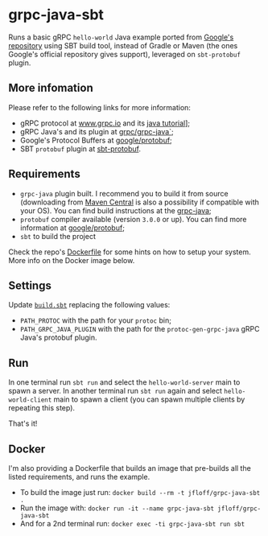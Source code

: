 # grpc-java-sbt

Runs a basic gRPC `hello-world` Java example ported from [Google's repository](https://github.com/grpc/grpc-java/tree/master/examples) using SBT build tool, instead of Gradle or Maven (the ones Google's official repository gives support), leveraged on `sbt-protobuf` plugin.


## More infomation

Please refer to the following links for more information:

* gRPC protocol at www.grpc.io and its [java tutorial](http://www.grpc.io/docs/tutorials/basic/java.html)];
* gRPC Java's and its plugin at [grpc/grpc-java`](https://github.com/grpc/grpc-java);
* Google's Protocol Buffers at [google/protobuf](https://github.com/google/protobuf);
* SBT `protobuf` plugin at [sbt-protobuf](https://github.com/sbt/sbt-protobuf).


## Requirements

* `grpc-java` plugin built. I recommend you to build it from source (downloading from [Maven Central](http://search.maven.org/#search%7Cga%7C1%7Ca%3A%22protoc-gen-grpc-java%22) is also a possibility if compatible with your OS). You can find build instructions at the [grpc-java](https://github.com/grpc/grpc-java/tree/master/compiler);
* `protobuf` compiler available (version `3.0.0` or up). You can find more information at [google/protobuf](https://github.com/google/protobuf);
* `sbt` to build the project

Check the repo's [Dockerfile](Dockerfile) for some hints on how to setup your system. More info on the Docker image below.


## Settings

Update [`build.sbt`](build.sbt#L28) replacing the following values:

* `PATH_PROTOC` with the path for your `protoc` bin;
* `PATH_GRPC_JAVA_PLUGIN` with the path for the `protoc-gen-grpc-java` gRPC Java's protobuf plugin.


## Run

In one terminal run `sbt run` and select the `hello-world-server` main to spawn a server. In another terminal run `sbt run` again and select `hello-world-client` main to spawn a client (you can spawn multiple clients by repeating this step).

That's it!


## Docker

I'm also providing a Dockerfile that builds an image that pre-builds all the listed requirements, and runs the example.

* To build the image just run: `docker build --rm -t jfloff/grpc-java-sbt .`
* Run the image with: `docker run -it --name grpc-java-sbt jfloff/grpc-java-sbt`
* And for a 2nd terminal run: `docker exec -ti grpc-java-sbt run sbt`
